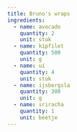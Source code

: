 ```yaml
---
title: Bruno's wraps
ingredients:
  - name: avocado
    quantity: 2
    unit: stuk
  - name: kipfilet
    quantity: 500
    unit: g
  - name: ui
    quantity: 4
    unit: stuk
  - name: ijsbergsla
    quantity: 300
    unit: g
  - name: sriracha
    quantity: 1
    unit: beetje
---
```


<Recipe />
